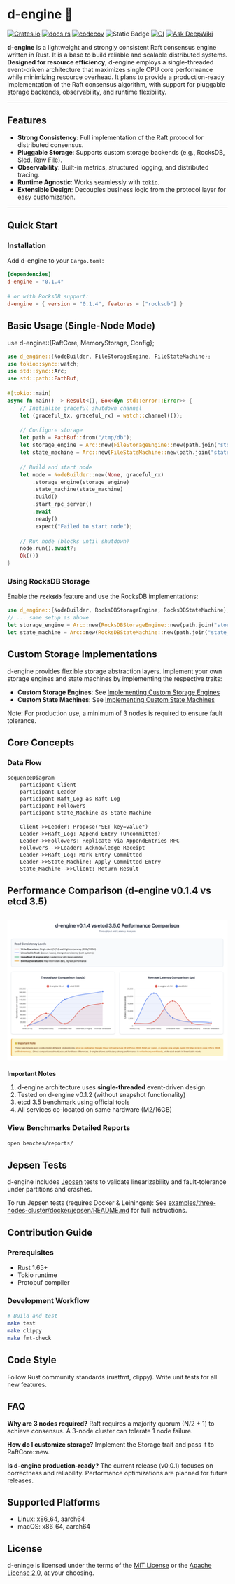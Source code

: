 # d-engine 🚀

[![Crates.io](https://img.shields.io/crates/v/d-engine.svg)](https://crates.io/crates/d-engine)
[![docs.rs](https://docs.rs/d-engine/badge.svg)](https://docs.rs/d-engine)
[![codecov](https://codecov.io/gh/deventlab/d-engine/graph/badge.svg?token=K3BEDM45V8)](https://codecov.io/gh/deventlab/d-engine)
![Static Badge](https://img.shields.io/badge/license-MIT%20%7C%20Apache--2.0-blue)
[![CI](https://github.com/deventlab/d-engine/actions/workflows/ci.yml/badge.svg)](https://github.com/deventlab/d-engine/actions/workflows/ci.yml)
[![Ask DeepWiki](https://deepwiki.com/badge.svg)](https://deepwiki.com/deventlab/d-engine)

**d-engine** is a lightweight and strongly consistent Raft consensus engine written in Rust. It is a base to build reliable and scalable distributed systems. **Designed for resource efficiency**, d-engine employs a single-threaded event-driven architecture that maximizes single CPU core performance while minimizing resource overhead. It plans to provide a production-ready implementation of the Raft consensus algorithm, with support for pluggable storage backends, observability, and runtime flexibility.

---

## Features

- **Strong Consistency**: Full implementation of the Raft protocol for distributed consensus.
- **Pluggable Storage**: Supports custom storage backends (e.g., RocksDB, Sled, Raw File).
- **Observability**: Built-in metrics, structured logging, and distributed tracing.
- **Runtime Agnostic**: Works seamlessly with `tokio`.
- **Extensible Design**: Decouples business logic from the protocol layer for easy customization.

---

## Quick Start

### Installation

Add d-engine to your `Cargo.toml`:

```toml
[dependencies]
d-engine = "0.1.4"

# or with RocksDB support:
d-engine = { version = "0.1.4", features = ["rocksdb"] }
```

## Basic Usage (Single-Node Mode)

use d-engine::{RaftCore, MemoryStorage, Config};

```rust
use d_engine::{NodeBuilder, FileStorageEngine, FileStateMachine};
use tokio::sync::watch;
use std::sync::Arc;
use std::path::PathBuf;

#[tokio::main]
async fn main() -> Result<(), Box<dyn std::error::Error>> {
    // Initialize graceful shutdown channel
    let (graceful_tx, graceful_rx) = watch::channel(());

    // Configure storage
    let path = PathBuf::from("/tmp/db");
    let storage_engine = Arc::new(FileStorageEngine::new(path.join("storage"))?);
    let state_machine = Arc::new(FileStateMachine::new(path.join("state_machine")).await?);

    // Build and start node
    let node = NodeBuilder::new(None, graceful_rx)
        .storage_engine(storage_engine)
        .state_machine(state_machine)
        .build()
        .start_rpc_server()
        .await
        .ready()
        .expect("Failed to start node");

    // Run node (blocks until shutdown)
    node.run().await?;
    Ok(())
}
```

### **Using RocksDB Storage**

Enable the **`rocksdb`** feature and use the RocksDB implementations:

```rust
use d_engine::{NodeBuilder, RocksDBStorageEngine, RocksDBStateMachine};
// ... same setup as above
let storage_engine = Arc::new(RocksDBStorageEngine::new(path.join("storage"))?);
let state_machine = Arc::new(RocksDBStateMachine::new(path.join("state_machine"))?);
```

## **Custom Storage Implementations**

d-engine provides flexible storage abstraction layers. Implement your own storage engines and state machines by implementing the respective traits:

- **Custom Storage Engines**: See [Implementing Custom Storage Engines](https://docs.rs/d-engine/latest/d_engine/docs/server_guide/index.html#implementing-custom-storage-engines)
- **Custom State Machines**: See [Implementing Custom State Machines](https://docs.rs/d-engine/latest/d_engine/docs/server_guide/index.html#implementing-custom-state-machines)

Note: For production use, a minimum of 3 nodes is required to ensure fault tolerance.

## Core Concepts

### Data Flow

```mermaid
sequenceDiagram
    participant Client
    participant Leader
    participant Raft_Log as Raft Log
    participant Followers
    participant State_Machine as State Machine

    Client->>Leader: Propose("SET key=value")
    Leader->>Raft_Log: Append Entry (Uncommitted)
    Leader->>Followers: Replicate via AppendEntries RPC
    Followers-->>Leader: Acknowledge Receipt
    Leader->>Raft_Log: Mark Entry Committed
    Leader->>State_Machine: Apply Committed Entry
    State_Machine-->>Client: Return Result
```

## Performance Comparison (d-engine v0.1.4 vs etcd 3.5)

## ![d-engine vs etcd comparison](./benches/d-engine-bench/reportrs/v0.1.4/dengine_comparison_v0.1.4.png)

**Important Notes**

1. d-engine architecture uses **single-threaded** event-driven design
2. Tested on d-engine v0.1.2 (without snapshot functionality)
3. etcd 3.5 benchmark using official tools
4. All services co-located on same hardware (M2/16GB)

### View Benchmarks Detailed Reports

```bash
open benches/reports/
```

## Jepsen Tests

d-engine includes [Jepsen](https://jepsen.io/) tests to validate linearizability and fault-tolerance under partitions and crashes.

To run Jepsen tests (requires Docker & Leiningen):
See [examples/three-nodes-cluster/docker/jepsen/README.md](./examples/three-nodes-cluster/docker/jepsen/README.md) for full instructions.

## Contribution Guide

### Prerequisites

- Rust 1.65+
- Tokio runtime
- Protobuf compiler

### Development Workflow

```bash
# Build and test
make test
make clippy
make fmt-check
```

## Code Style

Follow Rust community standards (rustfmt, clippy).
Write unit tests for all new features.

## FAQ

**Why are 3 nodes required?**
Raft requires a majority quorum (N/2 + 1) to achieve consensus. A 3-node cluster can tolerate 1 node failure.

**How do I customize storage?**
Implement the Storage trait and pass it to RaftCore::new.

**Is d-engine production-ready?**
The current release (v0.0.1) focuses on correctness and reliability. Performance optimizations are planned for future releases.

## Supported Platforms

- Linux: x86_64, aarch64
- macOS: x86_64, aarch64

## License

d-eninge is licensed under the terms of the [MIT License](https://en.wikipedia.org/wiki/MIT_License#License_terms)
or the [Apache License 2.0](http://www.apache.org/licenses/LICENSE-2.0), at your choosing.
